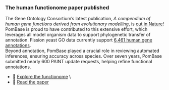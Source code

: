 ### The human functionome paper published
<!-- pombase_flags: frontpage -->
<!-- newsfeed_thumbnail: pombase-logo-32x32px.png -->

The Gene Ontology Consortium’s latest publication,
*A compendium of human gene functions derived from evolutionary modelling*,
is [out in Nature](https://nature.com/articles/s41586-025-08592-0)!
PomBase is proud to have contributed to this extensive effort, which
leverages all model organism data to support phylogenetic transfer of
annotation. Fission yeast GO data currently support
[6,461 human gene annotations](https://www.ebi.ac.uk/QuickGO/annotations?taxonId=9606&taxonUsage=descendants&withFrom=PomBase). \
Beyond annotation, PomBase played a crucial role in reviewing automated
inferences, ensuring accuracy across species. Over seven years, PomBase
submitted nearly 600 PAINT update requests, helping refine functional
annotations.


 - 🔗 [Explore the functionome](https://functionome.geneontology.org) \
 - 📖 [Read the paper](https://nature.com/articles/s41586-025-08592-0)

